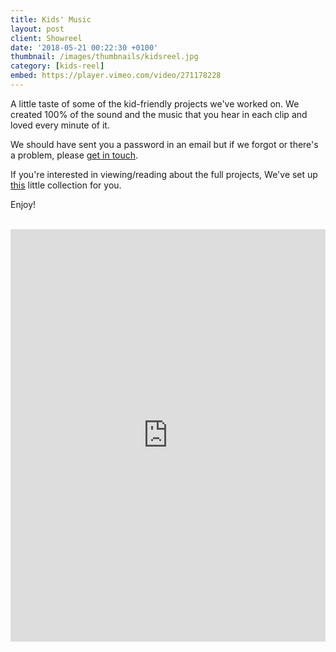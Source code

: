 ```yaml
---
title: Kids' Music
layout: post
client: Showreel
date: '2018-05-21 00:22:30 +0100'
thumbnail: /images/thumbnails/kidsreel.jpg
category: [kids-reel]
embed: https://player.vimeo.com/video/271178228
---
```


A little taste of some of the kid-friendly projects we've worked on. We created 100% of the sound and the music that you hear in each clip and loved every minute of it.

We should have sent you a password in an email but if we forgot or there's a problem, please [get in touch](mailto:hello@skillbard.com).

If you're interested in viewing/reading about the full projects, We've set up [this](/kids-reel) little collection for you.

Enjoy!

<br>
<iframe width="100%" height="660" scrolling="no" frameborder="no" allow="autoplay" src="https://w.soundcloud.com/player/?url=https%3A//api.soundcloud.com/playlists/525042870%3Fsecret_token%3Ds-ZQw3u&color=%23007bd0&auto_play=false&hide_related=false&show_comments=true&show_user=true&show_reposts=false&show_teaser=true"></iframe>
